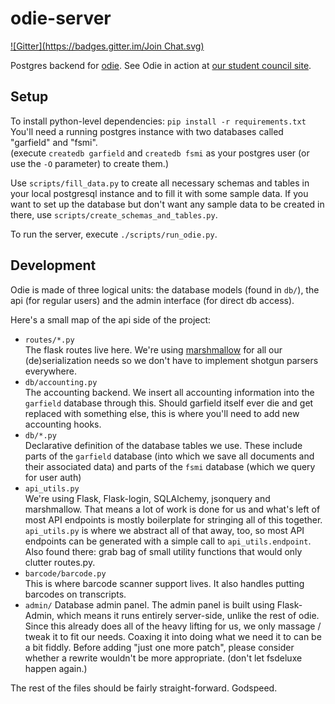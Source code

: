 # odie-server #

[![Gitter](https://badges.gitter.im/Join Chat.svg)](https://gitter.im/fsmi/odie?utm_source=badge&utm_medium=badge&utm_campaign=pr-badge&utm_content=badge)

Postgres backend for [odie](https://github.com/fsmi/odie-client). See Odie in action at [our student council site](https://fsmi.uni-karlsruhe.de/odie).

## Setup ##

To install python-level dependencies: `pip install -r requirements.txt`  
You'll need a running postgres instance with two databases called "garfield" and "fsmi".  
(execute `createdb garfield` and `createdb fsmi` as your postgres user (or use the `-O` parameter) to create them.)

Use `scripts/fill_data.py` to create all necessary schemas and tables in your local postgresql instance and to fill it with some sample data.
If you want to set up the database but don't want any sample data to be created in there, use `scripts/create_schemas_and_tables.py`.

To run the server, execute `./scripts/run_odie.py`.

## Development ##

Odie is made of three logical units: the database models (found in `db/`), the api (for regular users) and the admin interface (for direct db access).

Here's a small map of the api side of the project:
* `routes/*.py`  
  The flask routes live here. We're using [marshmallow](http://marshmallow.readthedocs.org) for all our (de)serialization needs so we don't have to implement shotgun parsers everywhere.
* `db/accounting.py`  
  The accounting backend. We insert all accounting information into the `garfield` database through this. Should garfield itself ever die and get replaced with something else, this is where you'll need to add new accounting hooks.
* `db/*.py`  
  Declarative definition of the database tables we use. These include parts of the `garfield` database (into which we save all documents and their associated data) and parts of the `fsmi` database (which we query for user auth)
* `api_utils.py`  
  We're using Flask, Flask-login, SQLAlchemy, jsonquery and marshmallow. That means a lot of work is done for us and what's left of most API endpoints is mostly boilerplate for stringing all of this together. `api_utils.py` is where we abstract all of that away, too, so most API endpoints can be generated with a simple call to `api_utils.endpoint`. Also found there: grab bag of small utility functions that would only clutter routes.py.
* `barcode/barcode.py`  
  This is where barcode scanner support lives. It also handles putting barcodes on transcripts.
* `admin/`
  Database admin panel. The admin panel is built using Flask-Admin, which means it runs entirely server-side, unlike the rest of odie. Since this already does all of the heavy lifting for us, we only massage / tweak it to fit our needs. Coaxing it into doing what we need it to can be a bit fiddly. Before adding "just one more patch", please consider whether a rewrite wouldn't be more appropriate. (don't let fsdeluxe happen again.)

The rest of the files should be fairly straight-forward. Godspeed.
